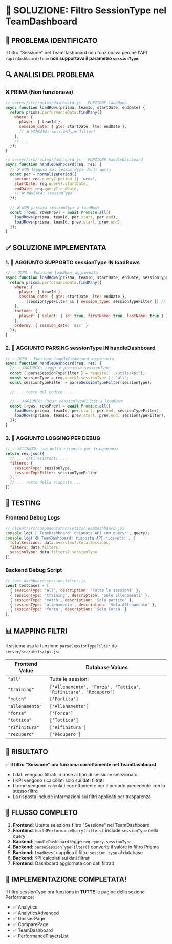 # 🔧 SOLUZIONE: Filtro SessionType nel TeamDashboard

## 🎯 PROBLEMA IDENTIFICATO
Il filtro "Sessione" nel TeamDashboard non funzionava perché l'API `/api/dashboard/team` **non supportava il parametro `sessionType`**.

## 🔍 ANALISI DEL PROBLEMA

### ❌ PRIMA (Non funzionava)
```javascript
// server/src/routes/dashboard.js - FUNZIONE loadRows
async function loadRows(prisma, teamId, startDate, endDate) {
  return prisma.performanceData.findMany({
    where: {
      player: { teamId },
      session_date: { gte: startDate, lte: endDate },
      // ❌ MANCAVA: sessionType filter!
    },
    // ...
  });
}

// server/src/routes/dashboard.js - FUNZIONE handleDashboard
async function handleDashboard(req, res) {
  // ❌ NON leggeva mai sessionType dalla query
  const per = normalizePeriod({
    period: req.query?.period || 'week',
    startDate: req.query?.startDate,
    endDate: req.query?.endDate,
    // ❌ MANCAVA: sessionType
  });
  
  // ❌ NON passava sessionType a loadRows
  const [rows, rowsPrev] = await Promise.all([
    loadRows(prisma, teamId, per.start, per.end),
    loadRows(prisma, teamId, prev.start, prev.end),
  ]);
}
```

## ✅ SOLUZIONE IMPLEMENTATA

### 1. 🔧 AGGIUNTO SUPPORTO sessionType IN loadRows
```javascript
// ✅ DOPO - Funzione loadRows aggiornata
async function loadRows(prisma, teamId, startDate, endDate, sessionTypeFilter) {
  return prisma.performanceData.findMany({
    where: {
      player: { teamId },
      session_date: { gte: startDate, lte: endDate },
      ...(sessionTypeFilter && { session_type: sessionTypeFilter }) // ✅ AGGIUNTO
    },
    include: {
      player: { select: { id: true, firstName: true, lastName: true } }
    },
    orderBy: { session_date: 'asc' }
  });
}
```

### 2. 🔧 AGGIUNTO PARSING sessionType IN handleDashboard
```javascript
// ✅ DOPO - Funzione handleDashboard aggiornata
async function handleDashboard(req, res) {
  // ✅ AGGIUNTO: Leggi e processa sessionType
  const { parseSessionTypeFilter } = require('../utils/kpi');
  const sessionType = req.query?.sessionType || 'all';
  const sessionTypeFilter = parseSessionTypeFilter(sessionType);

  // ... resto del codice ...

  // ✅ AGGIUNTO: Passa sessionTypeFilter a loadRows
  const [rows, rowsPrev] = await Promise.all([
    loadRows(prisma, teamId, per.start, per.end, sessionTypeFilter),
    loadRows(prisma, teamId, prev.start, prev.end, sessionTypeFilter),
  ]);
}
```

### 3. 🔧 AGGIUNTO LOGGING PER DEBUG
```javascript
// ✅ AGGIUNTO: Log della risposta per trasparenza
return res.json({
  // ... dati esistenti ...
  filters: {
    sessionType: sessionType,
    sessionTypeFilter: sessionTypeFilter
  },
  // ... resto della risposta ...
});
```

## 🧪 TESTING

### Frontend Debug Logs
```javascript
// client/src/components/analytics/TeamDashboard.jsx
console.log('🔵 TeamDashboard: chiamata API con query:', query);
console.log('🟢 TeamDashboard: risposta API ricevuta:', {
  totalSessions: data.overview?.totalSessions,
  filters: data.filters,
  sessionType: data.filters?.sessionType
});
```

### Backend Debug Script
```javascript
// test-dashboard-session-filter.js
const testCases = [
  { sessionType: 'all', description: 'Tutte le sessioni' },
  { sessionType: 'training', description: 'Solo allenamenti' },
  { sessionType: 'match', description: 'Solo partite' },
  { sessionType: 'allenamento', description: 'Solo Allenamento' },
  { sessionType: 'forza', description: 'Solo Forza' }
];
```

## 📊 MAPPING FILTRI

Il sistema usa la funzione `parseSessionTypeFilter` da `server/src/utils/kpi.js`:

| Frontend Value | Database Values |
|----------------|-----------------|
| `"all"` | Tutte le sessioni |
| `"training"` | `['Allenamento', 'Forza', 'Tattica', 'Rifinitura', 'Recupero']` |
| `"match"` | `['Partita']` |
| `"allenamento"` | `['Allenamento']` |
| `"forza"` | `['Forza']` |
| `"tattica"` | `['Tattica']` |
| `"rifinitura"` | `['Rifinitura']` |
| `"recupero"` | `['Recupero']` |

## 🎯 RISULTATO

✅ **Il filtro "Sessione" ora funziona correttamente nel TeamDashboard**

- I dati vengono filtrati in base al tipo di sessione selezionato
- I KPI vengono ricalcolati solo sui dati filtrati
- I trend vengono calcolati correttamente per il periodo precedente con lo stesso filtro
- La risposta include informazioni sui filtri applicati per trasparenza

## 🔄 FLUSSO COMPLETO

1. **Frontend**: Utente seleziona filtro "Sessione" nel TeamDashboard
2. **Frontend**: `buildPerformanceQuery(filters)` include `sessionType` nella query
3. **Backend**: `handleDashboard` legge `req.query.sessionType`
4. **Backend**: `parseSessionTypeFilter()` converte il valore in filtro Prisma
5. **Backend**: `loadRows()` applica il filtro `session_type` al database
6. **Backend**: KPI calcolati sui dati filtrati
7. **Frontend**: Dashboard aggiornata con dati filtrati

## 🚀 IMPLEMENTAZIONE COMPLETATA!

Il filtro sessionType ora funziona in **TUTTE** le pagine della sezione Performance:
- ✅ Analytics
- ✅ AnalyticsAdvanced  
- ✅ DossierPage
- ✅ ComparePage
- ✅ TeamDashboard
- ✅ PerformancePlayersList

